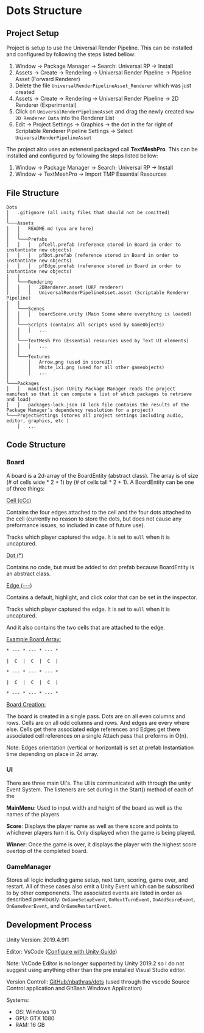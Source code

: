 # Dots Structure

## Project Setup

Project is setup to use the Universal Render Pipeline.  This can be installed and configured by following the steps listed bellow:

1. Window -> Package Manager -> Search: Universal RP -> Install
2. Assets -> Create -> Rendering -> Universal Render Pipeline -> Pipeline Asset (Forward Renderer)
3. Delete the file `UniversalRenderPipelineAsset_Renderer` which was just created
4. Assets -> Create -> Rendering -> Universal Render Pipeline -> 2D Renderer (Experimental)
5. Click on `UniversalRenderPipelineAsset` and drag the newly created `New 2D Renderer Data` into the Renderer List
6. Edit -> Project Settings -> Graphics -> the dot in the far right of Scriptable Renderer Pipeline Settings -> Select `UniversalRenderPipelineAsset`

The project also uses an exteneral packaged call **TextMeshPro**.  This can be installed and configured by following the steps listed bellow:
1. Window -> Package Manager -> Search: Universal RP -> Install
2. Window -> TextMeshPro -> Import TMP Essential Resources


## File Structure

```
Dots
│   .gitignore (all unity files that should not be comitted) 
│
└───Assets
│   │   README.md (you are here)
│   │
│   └───Prefabs
│   │   │   pfCell.prefab (reference stored in Board in order to instantiate new objects)
│   │   │   pfDot.prefab (reference stored in Board in order to instantiate new objects)
│   │   │   pfEdge.prefab (reference stored in Board in order to instantiate new objects)
│   │
│   └───Rendering
│   │   │   2DRenderer.asset (URP renderer)
│   │   │   UniversalRenderPipelineAsset.asset (Scriptable Renderer Pipeline)
│   │
│   └───Scenes
│   │   │   boardScene.unity (Main Scene where everything is loaded)
│   │
│   └───Scripts (contains all scripts used by GameObjects)
│   │   │   ...
│   │
│   └───TextMesh Pro (Essential resources used by Text UI elements)
│   │   │   ...
│   │
│   └───Textures
│       │   Arrow.png (used in scoreUI)
│       │   White_1x1.png (used for all other gameobjects)
│       │   ...
│   
└───Packages
│   │   manifest.json (Unity Package Manager reads the project manifest so that it can compute a list of which packages to retrieve and load)
│   │   packages-lock.json (A lock file contains the results of the Package Manager’s dependency resolution for a project)
└───ProjectSettings (stores all project settings including audio, editor, graphics, etc )
    │   ...
```


## Code Structure

### **Board**

A board is a 2d-array of the BoardEntity (abstract class). The array is of size (# of cells wide * 2 + 1) by (# of cells tall * 2 + 1).  A BoardEntity can be one of three things:

<u>Cell (cCc)</u>

Contains the four edges attached to the cell and the four dots attached to the cell (currently no reason to store the dots, but does not cause any preformance issues, so included in case of future use).

Tracks which player captured the edge.  It is set to `null` when it is uncaptured.

<u>Dot (\*)</u>

Contains no code, but must be added to dot prefab because BoardEntity is an abstract class.

<u>Edge (---)</u>

Contains a default, highlight, and click color that can be set in the inspector.

Tracks which player captured the edge.  It is set to `null` when it is uncaptured.

And it also contains the two cells that are attached to the edge.

<u>Example Board Array:</u>
```
* --- * --- * --- *

|  C  |  C  |  C  |

* --- * --- * --- *

|  C  |  C  |  C  |

* --- * --- * --- *
```

<u>Board Creation:</u>

The board is created in a single pass.  Dots are on all even columns and rows.  Cells are on all odd columns and rows.  And edges are every where else.  Cells get there associated edge references and Edges get there associated cell references on a single Attach pass that preforms in O(n).

Note: Edges orientation (vertical or horizontal) is set at prefab Instantiation time depending on place in 2d array.

### **UI**

There are three main UI's.  The UI is communicated with through the unity Event System.  The listeners are set during in the Start()
method of each of the 

**MainMenu**: Used to input width and height of the board as well as the names of the players

**Score**: Displays the player name as well as there score and points to whichever players turn it is.  Only displayed when the game is being played.

**Winner**: Once the game is over, it displays the player with the highest score overtop of the completed board.

### GameManager

Stores all logic including game setup, next turn, scoring, game over, and restart.  All of these cases also emit a Unity Event which can be subscribed to by other componenets.  The associated events are listed in order as described previously: `OnGameSetupEvent`, `OnNextTurnEvent`, `OnAddScoreEvent`, `OnGameOverEvent`, and `OnGameRestartEvent`.

## Development Process

Unity Version: 2019.4.9f1

Editor: VsCode ([Configure with Unity Guide](https://code.visualstudio.com/docs/other/unity))

Note: VsCode Editor is no longer supported by Unity 2019.2 so I do not suggest using anything other than the pre installed Visual Studio editor.

Version Controll: [GitHub/nbathras/dots](https://github.com/nbathras/Dots) (used through the vscode Source Control application and GitBash Windows Application)

Systems: 
* OS: Windows 10
* GPU: GTX 1080
* RAM: 16 GB

